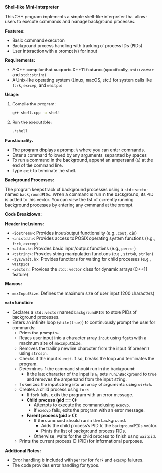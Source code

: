 **Shell-like Mini-Interpreter**

This C++ program implements a simple shell-like interpreter that allows users to execute commands and manage background processes.

**Features:**

- Basic command execution
- Background process handling with tracking of process IDs (PIDs)
- User interaction with a prompt (`%`) for input

**Requirements:**

- A C++ compiler that supports C++11 features (specifically, `std::vector` and `std::string`)
- A Unix-like operating system (Linux, macOS, etc.) for system calls like `fork`, `execvp`, and `waitpid`

**Usage:**

1. Compile the program:
   ```bash
   g++ shell.cpp -o shell
   ```
2. Run the executable:
   ```bash
   ./shell
   ```

**Functionality:**

- The program displays a prompt `%` where you can enter commands.
- Enter a command followed by any arguments, separated by spaces.
- To run a command in the background, append an ampersand (`&`) at the end of the command line.
- Type `exit` to terminate the shell.

**Background Processes:**

The program keeps track of background processes using a `std::vector` named `backgroundPIDs`. When a command is run in the background, its PID is added to this vector. You can view the list of currently running background processes by entering any command at the prompt.

**Code Breakdown:**

**Header inclusions:**

- `<iostream>`: Provides input/output functionality (e.g., `cout`, `cin`)
- `<unistd.h>`: Provides access to POSIX operating system functions (e.g., `fork`, `execvp`)
- `<stdio.h>`: Provides basic input/output functions (e.g., `perror`)
- `<cstring>`: Provides string manipulation functions (e.g., `strtok`, `strlen`)
- `<sys/wait.h>`: Provides functions for waiting for child processes (e.g., `waitpid`)
- `<vector>`: Provides the `std::vector` class for dynamic arrays (C++11 feature)

**Macros:**

- `maxInputSize`: Defines the maximum size of user input (200 characters)

**`main` function:**

- Declares a `std::vector` named `backgroundPIDs` to store PIDs of background processes.
- Enters an infinite loop (`while(true)`) to continuously prompt the user for commands:
    - Prints the prompt `%`.
    - Reads user input into a character array `input` using `fgets` with a maximum size of `maxInputSize`.
    - Removes the trailing newline character from the input (if present) using `strcspn`.
    - Checks if the input is `exit`. If so, breaks the loop and terminates the program.
    - Determines if the command should run in the background:
        - If the last character of the input is `&`, sets `runInBackground` to `true` and removes the ampersand from the input string.
    - Tokenizes the input string into an array of arguments using `strtok`.
    - Creates a child process using `fork`:
        - If `fork` fails, exits the program with an error message.
        - **Child process (pid == 0):**
            - Attempts to execute the command using `execvp`.
            - If `execvp` fails, exits the program with an error message.
        - **Parent process (pid > 0):**
            - If the command should run in the background:
                - Adds the child process's PID to the `backgroundPIDs` vector.
                - Prints the list of background process PIDs.
            - Otherwise, waits for the child process to finish using `waitpid`.
    - Prints the current process ID (PID) for informational purposes.

**Additional Notes:**

- Error handling is included with `perror` for `fork` and `execvp` failures.
- The code provides error handling for typos.